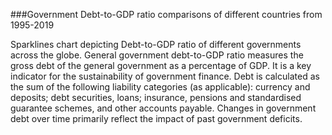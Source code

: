 ###Government Debt-to-GDP ratio comparisons of different countries from 1995-2019

Sparklines chart depicting Debt-to-GDP ratio of different governments across the globe. General government debt-to-GDP ratio measures the gross debt of the general government as a percentage of GDP. It is a key indicator for the sustainability of government finance. Debt is calculated as the sum of the following liability categories (as applicable): currency and deposits; debt securities, loans; insurance, pensions and standardised guarantee schemes, and other accounts payable. Changes in government debt over time primarily reflect the impact of past government deficits. 


<div class="flourish-embed flourish-chart" data-src="visualisation/11721208"><script src="https://public.flourish.studio/resources/embed.js"></script></div>
